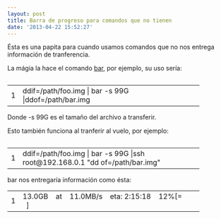 ```yaml
---
layout: post
title: Barra de progreso para comandos que no tienen
date: '2013-04-22 15:52:27'
---
```



Ésta es una papita para cuando usamos comandos que no nos entrega información de tranferencia.

La mágia la hace el comando [bar](http://clpbar.sourceforge.net/), por ejemplo, su uso sería:

<div class="codecolorer-container bash default" style="overflow:auto;white-space:nowrap;width:435px;"><table cellpadding="0" cellspacing="0"><tbody><tr><td class="line-numbers"><div>1  
</div></td><td><div class="bash codecolorer"><span class="kw2">dd</span><span class="re2">if</span>=<span class="sy0">/</span>path<span class="sy0">/</span>foo.img <span class="sy0">|</span> bar <span class="re5">-s</span> 99G <span class="sy0">|</span><span class="kw2">dd</span><span class="re2">of</span>=<span class="sy0">/</span>path<span class="sy0">/</span>bar.img</div></td></tr></tbody></table></div>Donde -s 99G es el tamaño del archivo a transferir.

Esto también funciona al tranferir al vuelo, por ejemplo:

<div class="codecolorer-container bash default" style="overflow:auto;white-space:nowrap;width:435px;"><table cellpadding="0" cellspacing="0"><tbody><tr><td class="line-numbers"><div>1  
</div></td><td><div class="bash codecolorer"><span class="kw2">dd</span><span class="re2">if</span>=<span class="sy0">/</span>path<span class="sy0">/</span>foo.img <span class="sy0">|</span> bar <span class="re5">-s</span> 99G <span class="sy0">|</span><span class="kw2">ssh</span> root<span class="sy0">@</span>192.168.0.1 <span class="st0">"dd of=/path/bar.img"</span></div></td></tr></tbody></table></div>bar nos entregaría información como ésta:

<div class="codecolorer-container bash default" style="overflow:auto;white-space:nowrap;width:435px;"><table cellpadding="0" cellspacing="0"><tbody><tr><td class="line-numbers"><div>1  
</div></td><td><div class="bash codecolorer">13.0GB    at    11.0MB<span class="sy0">/</span>s    eta: <span class="nu0">2</span>:<span class="nu0">15</span>:<span class="nu0">18</span>    <span class="nu0">12</span><span class="sy0">%</span><span class="br0">[</span>=         <span class="br0">]</span></div></td></tr></tbody></table></div>
